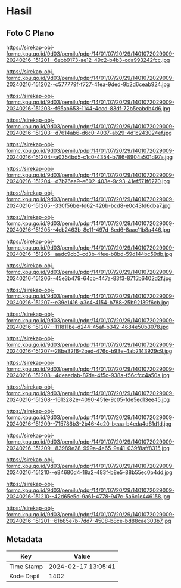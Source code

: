 # Hasil

## Foto C Plano

https://sirekap-obj-formc.kpu.go.id/9d03/pemilu/pdpr/14/01/07/20/29/1401072029009-20240216-151201--6ebb9173-ae12-49c2-b4b3-cda993242fcc.jpg

https://sirekap-obj-formc.kpu.go.id/9d03/pemilu/pdpr/14/01/07/20/29/1401072029009-20240216-151202--c577779f-f727-41ea-9ded-9b2d6ceab924.jpg

https://sirekap-obj-formc.kpu.go.id/9d03/pemilu/pdpr/14/01/07/20/29/1401072029009-20240216-151203--f65ab653-1144-4ccd-83df-72b5eabdb4d6.jpg

https://sirekap-obj-formc.kpu.go.id/9d03/pemilu/pdpr/14/01/07/20/29/1401072029009-20240216-151203--d7614ab6-d6c0-4037-ab29-4d1c243024ef.jpg

https://sirekap-obj-formc.kpu.go.id/9d03/pemilu/pdpr/14/01/07/20/29/1401072029009-20240216-151204--a0354bd5-c1c0-4354-b786-8904a501d97a.jpg

https://sirekap-obj-formc.kpu.go.id/9d03/pemilu/pdpr/14/01/07/20/29/1401072029009-20240216-151204--d7b76aa9-e602-403e-9c93-41ef571f6270.jpg

https://sirekap-obj-formc.kpu.go.id/9d03/pemilu/pdpr/14/01/07/20/29/1401072029009-20240216-151205--330f56be-fd62-426b-bcd8-e0c43fd6dba7.jpg

https://sirekap-obj-formc.kpu.go.id/9d03/pemilu/pdpr/14/01/07/20/29/1401072029009-20240216-151205--4eb2463b-8e11-497d-8ed6-8aac11b8a446.jpg

https://sirekap-obj-formc.kpu.go.id/9d03/pemilu/pdpr/14/01/07/20/29/1401072029009-20240216-151205--aadc9cb3-cd3b-4fee-b8bd-59d144bc59db.jpg

https://sirekap-obj-formc.kpu.go.id/9d03/pemilu/pdpr/14/01/07/20/29/1401072029009-20240216-151206--45e3b479-64cb-447a-83f3-8715b6402d2f.jpg

https://sirekap-obj-formc.kpu.go.id/9d03/pemilu/pdpr/14/01/07/20/29/1401072029009-20240216-151207--e39e1416-a3c4-4154-b788-25b92139f6cb.jpg

https://sirekap-obj-formc.kpu.go.id/9d03/pemilu/pdpr/14/01/07/20/29/1401072029009-20240216-151207--111811be-d244-45af-b342-4684e50b3078.jpg

https://sirekap-obj-formc.kpu.go.id/9d03/pemilu/pdpr/14/01/07/20/29/1401072029009-20240216-151207--28be32f6-2bed-476c-b93e-4ab2143929c9.jpg

https://sirekap-obj-formc.kpu.go.id/9d03/pemilu/pdpr/14/01/07/20/29/1401072029009-20240216-151208--4deaedab-87de-4f5c-938a-f56cfcc4a50a.jpg

https://sirekap-obj-formc.kpu.go.id/9d03/pemilu/pdpr/14/01/07/20/29/1401072029009-20240216-151208--1613282e-4090-451e-9c05-fde5ed13ee45.jpg

https://sirekap-obj-formc.kpu.go.id/9d03/pemilu/pdpr/14/01/07/20/29/1401072029009-20240216-151209--715786b3-2b46-4c20-beaa-b4eda4d61d1d.jpg

https://sirekap-obj-formc.kpu.go.id/9d03/pemilu/pdpr/14/01/07/20/29/1401072029009-20240216-151209--83989e28-999a-4e65-9e41-039f8aff8315.jpg

https://sirekap-obj-formc.kpu.go.id/9d03/pemilu/pdpr/14/01/07/20/29/1401072029009-20240216-151210--e84680d4-18a2-483f-b8e5-88b55ec0b4dd.jpg

https://sirekap-obj-formc.kpu.go.id/9d03/pemilu/pdpr/14/01/07/20/29/1401072029009-20240216-151210--42d65e5d-9a61-4778-947c-5a6c1e446158.jpg

https://sirekap-obj-formc.kpu.go.id/9d03/pemilu/pdpr/14/01/07/20/29/1401072029009-20240216-151201--61b85e7b-7dd7-4508-b8ce-bd88cae303b7.jpg


## Metadata

| Key        | Value               |
| ---------- | ------------------- |
| Time Stamp | 2024-02-17 13:05:41 |
| Kode Dapil | 1402                |



